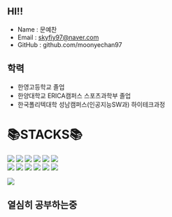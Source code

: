 ## HI!!

- Name : 문예찬
- Email : skyfiy97@naver.com
- GitHub : github.com/moonyechan97

## 학력
- 한영고등학교 졸업
- 한양대학교 ERICA캠퍼스 스포츠과학부 졸업
- 한국폴리텍대학 성남캠퍼스(인공지능SW과) 하이테크과정 

# 📚STACKS📚
<img src="https://img.shields.io/badge/html5-E34F26?style=for-the-badge&logo=html5&logoColor=white">
<img src="https://img.shields.io/badge/JAVA-007396?style=for-the-badge&logo=java&logoColor=white">
<img src="https://img.shields.io/badge/JavaScript-F7DF1E?style=for-the-badge&logo=JavaScript&logoColor=black"> 
<img src="https://img.shields.io/badge/CSS3-1572B6?style=for-the-badge&logo=CSS3&logoColor=black"> 
<img src="https://img.shields.io/badge/jQuery-0769AD?style=for-the-badge&logo=jQuery&logoColor=black">
<img src="https://img.shields.io/badge/Bootstrap-7952B3?style=for-the-badge&logo=Bootstrap&logoColor=black"><br>
<img src="https://img.shields.io/badge/Spring-6DB33F?style=for-the-badge&logo=Spring&logoColor=black"> 
<img src="https://img.shields.io/badge/Mybatis-000000?style=for-the-badge&logo=Twitter&logoColor=white"> 
<img src="https://img.shields.io/badge/oracle-F80000?style=for-the-badge&logo=oracle&logoColor=white">
<img src="https://img.shields.io/badge/python-3776AB?style=for-the-badge&logo=python&logoColor=white">
<img src="https://img.shields.io/badge/github-181717?style=for-the-badge&logo=github&logoColor=white">
<img src="https://img.shields.io/badge/git-F05032?style=for-the-badge&logo=git&logoColor=white">

![](https://github-profile-summary-cards.vercel.app/api/cards/profile-details?username=HeyJihyun&theme=nord_dark)

## 열심히 공부하는중
